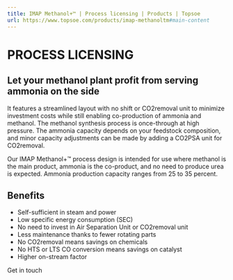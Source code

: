 ```yaml
---
title: IMAP Methanol+™ | Process licensing | Products | Topsoe
url: https://www.topsoe.com/products/imap-methanoltm#main-content
---
```


# PROCESS LICENSING

## Let your methanol plant profit from serving ammonia on the side

It features a streamlined layout with no shift or CO2removal unit to minimize investment costs while still enabling co-production of ammonia and methanol. The methanol synthesis process is once-through at high pressure. The ammonia capacity depends on your feedstock composition, and minor capacity adjustments can be made by adding a CO2PSA unit for CO2removal.

Our IMAP Methanol+™ process design is intended for use where methanol is the main product, ammonia is the co-product, and no need to produce urea is expected. Ammonia production capacity ranges from 25 to 35 percent.

## Benefits

- Self-sufficient in steam and power
- Low specific energy consumption (SEC)
- No need to invest in Air Separation Unit or CO2removal unit
- Less maintenance thanks to fewer rotating parts
- No CO2removal means savings on chemicals
- No HTS or LTS CO conversion means savings on catalyst
- Higher on-stream factor

Get in touch